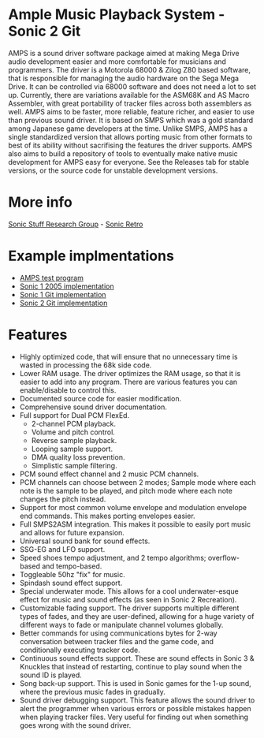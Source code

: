 # Ample Music Playback System - Sonic 2 Git

AMPS is a sound driver software package aimed at making Mega Drive audio development easier and more comfortable for musicians and programmers. The driver is a Motorola 68000 & Zilog Z80 based software, that is responsible for managing the audio hardware on the Sega Mega Drive. It can be controlled via 68000 software and does not need a lot to set up. Currently, there are variations available for the ASM68K and AS Macro Assembler, with great portability of tracker files across both assemblers as well. AMPS aims to be faster, more reliable, feature richer, and easier to use than previous sound driver. It is based on SMPS which was a gold standard among Japanese game developers at the time. Unlike SMPS, AMPS has a single standardized version that allows porting music from other formats to best of its ability without sacrifising the features the driver supports. AMPS also aims to build a repository of tools to eventually make native music development for AMPS easy for everyone. See the Releases tab for stable versions, or the source code for unstable development versions.

# More info
[Sonic Stuff Research Group](http://sonicresearch.org/community/index.php?threads/amps-ample-music-playback-system.5634) - [Sonic Retro](https://forums.sonicretro.org/index.php?threads/amps-ample-music-playback-system.38583)

# Example implmentations
* [AMPS test program](https://github.com/NatsumiFox/AMPS)
* [Sonic 1 2005 implementation](https://github.com/NatsumiFox/AMPS-Sonic-1-2005)
* [Sonic 1 Git implementation](https://github.com/NatsumiFox/AMPS-Sonic-1-Git)
* [Sonic 2 Git implementation](https://github.com/NatsumiFox/AMPS-Sonic-2)

# Features
* Highly optimized code, that will ensure that no unnecessary time is wasted in processing the 68k side code.
* Lower RAM usage. The driver optimizes the RAM usage, so that it is easier to add into any program. There are various features you can enable/disable to control this.
* Documented source code for easier modification.
* Comprehensive sound driver documentation.
* Full support for Dual PCM FlexEd.
	* 2-channel PCM playback.
	* Volume and pitch control.
	* Reverse sample playback.
	* Looping sample support.
	* DMA quality loss prevention.
	* Simplistic sample filtering.
* PCM sound effect channel and 2 music PCM channels.
* PCM channels can choose between 2 modes; Sample mode where each note is the sample to be played, and pitch mode where each note changes the pitch instead.
* Support for most common volume envelope and modulation envelope end commands. This makes porting envelopes easier.
* Full SMPS2ASM integration. This makes it possible to easily port music and allows for future expansion.
* Universal sound bank for sound effects.
* SSG-EG and LFO support.
* Speed shoes tempo adjustment, and 2 tempo algorithms; overflow-based and tempo-based.
* Toggleable 50hz "fix" for music.
* Spindash sound effect support.
* Special underwater mode. This allows for a cool underwater-esque effect for music and sound effects (as seen in Sonic 2 Recreation).
* Customizable fading support. The driver supports multiple different types of fades, and they are user-defined, allowing for a huge variety of different ways to fade or manipulate channel volumes globally.
* Better commands for using communications bytes for 2-way conversation between tracker files and the game code, and conditionally executing tracker code.
* Continuous sound effects support. These are sound effects in Sonic 3 & Knuckles that instead of restarting, continue to play sound when the sound ID is played.
* Song back-up support. This is used in Sonic games for the 1-up sound, where the previous music fades in gradually.
* Sound driver debugging support. This feature allows the sound driver to alert the programmer when various errors or possible mistakes happen when playing tracker files. Very useful for finding out when something goes wrong with the sound driver.
